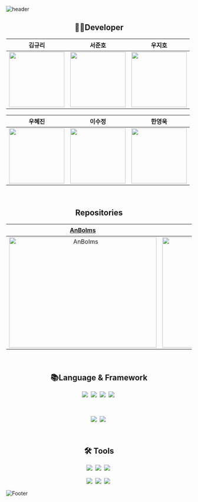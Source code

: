 ![header](https://capsule-render.vercel.app/api?type=waving&color=1D3251&height=250&section=header&text=AnBoIms%20&fontSize=120&fontColor=FFFFFF)

<h2 align="center">👩‍💻Developer</h2>
<div align="center">

| **김규리** | **서준호** | **우지호** |
| :--------: | :--------: | :--------: |
| [<img src="https://github.com/iveib004.png" height=150 width=150> <br/>](https://github.com/iveib004) | [<img src="https://github.com/DDunos.png" height=150 width=150> <br/> ](https://github.com/DDunos) | [<img src="https://github.com/WooJHo.png" height=150 width=150> <br/> ](https://github.com/WooJHo) |

| **우혜진** | **이수정** | **한영욱** |
| :--------: | :--------: | :--------: |
| [<img src="https://github.com/hyejin8890.png" height=150 width=150> <br/> ](https://github.com/hyejin8890) | [<img src="https://github.com/dltnwjd308.png" height=150 width=150> <br/>](https://github.com/dltnwjd308) | [<img src="https://github.com/10wook.png" height=150 width=150> <br/> ](https://github.com/10wook) |

</div>
<br>
<h2 align="center">Repositories</h2>
<div align="center">
  
| [**AnBoIms**](https://github.com/AnBoIms/AnBoIms) | [**Temustargram(배포용)**](https://github.com/AnBoIms/Temustargram) |
| :---------: | :----------------------: |
| <a href="https://github.com/AnBoIms/AnBoIms"><img src="https://github.com/user-attachments/assets/6d19d8bb-1122-4648-9190-e0a3c9ae23ed" alt="AnBoIms" width="400" height="300"></a> | <a href="https://github.com/AnBoIms/Temustargram"><img src="https://github.com/user-attachments/assets/da23c7d9-f90e-41f2-9ece-03191287596d" alt="Temustargram" width="400" height="300"></a> |
</div>

<br>
<h2 align="center">📚Language & Framework</h2>
<div align="center">
  <img src="https://img.shields.io/badge/Python-3776AB.svg?style=for-the-badge&logo=python&logoColor=white" />&nbsp;
<img src="https://img.shields.io/badge/CSS-1572B6.svg?style=for-the-badge&logo=css3&logoColor=white" />&nbsp;
<img src="https://img.shields.io/badge/JavaScript-F7DF1E.svg?style=for-the-badge&logo=javascript&logoColor=black" />&nbsp;
<img src="https://img.shields.io/badge/HTML-E34F26.svg?style=for-the-badge&logo=html5&logoColor=white" />&nbsp;

  <br><br>
  <img src="https://img.shields.io/badge/React-20232A.svg?style=for-the-badge&logo=react&logoColor=61DAFB" />&nbsp;
  <img src="https://img.shields.io/badge/Flask-000000.svg?style=for-the-badge&logo=flask&logoColor=white" />&nbsp;

</div>
<br>

<h2 align="center">🛠 Tools</h2>
<div align="center">
  <img src="https://img.shields.io/badge/Git-F05033.svg?style=for-the-badge&logo=git&logoColor=white" />&nbsp;
  <img src="https://img.shields.io/badge/GitHub-181717.svg?style=for-the-badge&logo=github&logoColor=white" />&nbsp;
  <img src="https://img.shields.io/badge/Notion-000000.svg?style=for-the-badge&logo=notion&logoColor=white" />&nbsp;
</div>
<br>

<div align="center">
  <img src="https://img.shields.io/badge/VSCode-007ACC.svg?style=for-the-badge&logo=visual-studio-code&logoColor=white" />&nbsp;
  <img src="https://img.shields.io/badge/Google Colab-F9AB00.svg?style=for-the-badge&logo=googlecolab&logoColor=white" />&nbsp;
  <img src="https://img.shields.io/badge/Docker-2496ED.svg?style=for-the-badge&logo=docker&logoColor=white" />&nbsp;
</div>

![Footer](https://capsule-render.vercel.app/api?type=waving&color=1D3251&height=200&section=footer)
